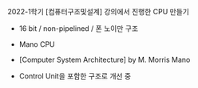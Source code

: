 2022-1학기 [컴퓨터구조및설계] 강의에서 진행한 CPU 만들기

- 16 bit / non-pipelined / 폰 노이만 구조
- Mano CPU
- [Computer System Architecture] by M. Morris Mano

- Control Unit을 포함한 구조로 개선 중